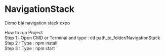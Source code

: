 # NavigationStack
Demo bài navigation stack expo <br>

How to run Project <br>
Step 1 : Open CMD or Terminal and type : cd path_to_folder/NavigationStack <br>
Step 2 : Type : npm install <br>
Step 3 : Type : npm start <br>
